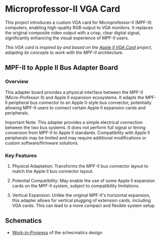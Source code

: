 # Microprofessor-II VGA Card

This project introduces a custom VGA card for Microprofessor-II (MPF-II) computers, enabling high-quality RGB output to VGA monitors. It replaces the original composite video output with a crisp, clear digital signal, significantly enhancing the visual experience of MPF-II users.

*This VGA card is inspired by and based on the [Apple II VGA Card](https://github.com/markadev/AppleII-VGA) project, adapting its concepts to work with the MPF-II architecture.*

## MPF-II to Apple II Bus Adapter Board

### Overview

This adapter board provides a physical interface between the MPF-II (Micro-Professor II) and Apple II expansion ecosystems. It adapts the MPF-II peripheral bus connector to an Apple II-style bus connector, potentially allowing MPF-II users to connect certain Apple II expansion cards and peripherals.

Important Note: This adapter provides a simple electrical connection between the two bus systems. It does not perform full signal or timing conversion from MPF-II to Apple II standards. Compatibility with Apple II peripherals may be limited and may require additional modifications or custom software/firmware solutions.

### Key Features

1. Physical Adaptation: Transforms the MPF-II bus connector layout to match the Apple II bus connector layout.

2. Potential Compatibility: May enable the use of some Apple II expansion cards on the MPF-II system, subject to compatibility limitations.

3. Vertical Expansion: Unlike the original MPF-II's horizontal expansion, this adapter allows for vertical plugging of extension cards, including VGA cards. This can lead to a more compact and flexible system setup.

## Schematics

* [Work-in-Progress](VGA-card/MPF-II_bus_adapter/KiCAD_prj/mpf-ii-bus-adapter.pdf) of the schecmatics design
